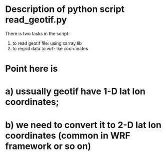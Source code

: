 # Description of python script read_geotif.py
There is two tasks in the script:
1) to read geotif file: using xarray lib
2) to regrid data to wrf-like coordinates

# Point here is 
# a) ussually geotif have 1-D lat lon coordinates; 
# b) we need to convert it to 2-D lat lon coordinates (common in WRF framework or so on)












